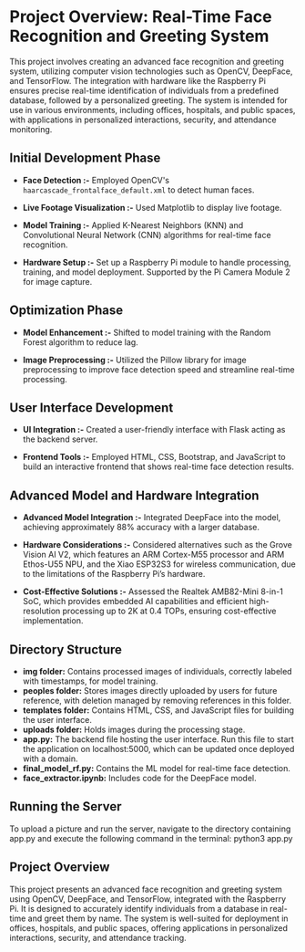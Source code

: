 # Project Overview: Real-Time Face Recognition and Greeting System

This project involves creating an advanced face recognition and greeting system, utilizing computer vision technologies such as OpenCV, DeepFace, and TensorFlow. The integration with hardware like the Raspberry Pi ensures precise real-time identification of individuals from a predefined database, followed by a personalized greeting. The system is intended for use in various environments, including offices, hospitals, and public spaces, with applications in personalized interactions, security, and attendance monitoring.

## Initial Development Phase

- **Face Detection :-** Employed OpenCV's `haarcascade_frontalface_default.xml` to detect human faces.

- **Live Footage Visualization :-** Used Matplotlib to display live footage.

- **Model Training :-** Applied K-Nearest Neighbors (KNN) and Convolutional Neural Network (CNN) algorithms for real-time face recognition.

- **Hardware Setup :-** Set up a Raspberry Pi module to handle processing, training, and model deployment. Supported by the Pi Camera Module 2 for image capture.

## Optimization Phase

- **Model Enhancement :-** Shifted to model training with the Random Forest algorithm to reduce lag.

- **Image Preprocessing :-** Utilized the Pillow library for image preprocessing to improve face detection speed and streamline real-time processing.

## User Interface Development

- **UI Integration :-** Created a user-friendly interface with Flask acting as the backend server.

- **Frontend Tools :-** Employed HTML, CSS, Bootstrap, and JavaScript to build an interactive frontend that shows real-time face detection results.

## Advanced Model and Hardware Integration

- **Advanced Model Integration :-** Integrated DeepFace into the model, achieving approximately 88% accuracy with a larger database.

- **Hardware Considerations :-** Considered alternatives such as the Grove Vision AI V2, which features an ARM Cortex-M55 processor and ARM Ethos-U55 NPU, and the Xiao ESP32S3 for wireless communication, due to the limitations of the Raspberry Pi’s hardware.
- **Cost-Effective Solutions :-** Assessed the Realtek AMB82-Mini 8-in-1 SoC, which provides embedded AI capabilities and efficient high-resolution processing up to 2K at 0.4 TOPs, ensuring cost-effective implementation.

## Directory Structure

- **img folder:** Contains processed images of individuals, correctly labeled with timestamps, for model training.
- **peoples folder:** Stores images directly uploaded by users for future reference, with deletion managed by removing references in this folder.
- **templates folder:** Contains HTML, CSS, and JavaScript files for building the user interface.
- **uploads folder:** Holds images during the processing stage.
- **app.py:** The backend file hosting the user interface. Run this file to start the application on localhost:5000, which can be updated once deployed with a domain.
- **final_model_rf.py:** Contains the ML model for real-time face detection.
- **face_extractor.ipynb:** Includes code for the DeepFace model.

## Running the Server

To upload a picture and run the server, navigate to the directory containing app.py and execute the following command in the terminal:
python3 app.py

## Project Overview
This project presents an advanced face recognition and greeting system using OpenCV, DeepFace, and TensorFlow, integrated with the Raspberry Pi. It is designed to accurately identify individuals from a database in real-time and greet them by name. The system is well-suited for deployment in offices, hospitals, and public spaces, offering applications in personalized interactions, security, and attendance tracking.